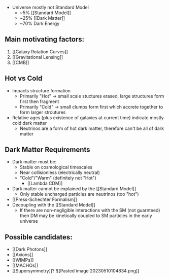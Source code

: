 - Universe mostly not Standard Model
	- ~5% [[Standard Model]]
	- ~25% [[Dark Matter]]
	- ~70% Dark Energy

## Main motivating factors:
1. [[Galaxy Rotation Curves]]
2. [[Gravitational Lensing]]
3. [[CMB]]


## Hot vs Cold
 - Impacts structure formation
	 - Primarily "Hot" -> small scale stuctures erased, large structures form first then fragment
	 - Primarily "Cold" -> small clumps form first which accrete together to form larger strcutures
 - Relative ages (plus existence of galaxies at current time) indicate mostly cold dark matter
	 - Neutrinos are a form of hot dark matter, therefore can't be all of dark matter

## Dark Matter Requirements
 - Dark matter must be:
	 - Stable on cosmological timescales
	 - Near collisionless (electrically neutral)
	 - "Cold"/"Warm" (definitely not "Hot")
		 - [[Lambda CDM]]
 - Dark matter cannot be explained by the [[Standard Model]]
	 - Only stable uncharged particles are neutrinos (too "hot")
 - [[Press-Schechter Formalism]]
 - Decoupling with the [[Standard Model]]
	 - If there are non-negligible interactions with the SM (not guarnteed) then DM may be kinetically coupled to SM particles in the early universe

## Possible candidates:
 - [[Dark Photons]]
 - [[Axions]]
 - [[WIMPs]]
 - [[MACHOs]]
 - [[Supersymmetry]]?
![[Pasted image 20230510104834.png]]